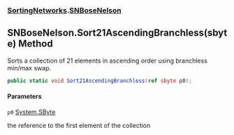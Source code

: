 ### [SortingNetworks](SortingNetworks.md 'SortingNetworks').[SNBoseNelson](SortingNetworks.SNBoseNelson.md 'SortingNetworks.SNBoseNelson')

## SNBoseNelson.Sort21AscendingBranchless(sbyte) Method

Sorts a collection of 21 elements in ascending order using branchless min/max swap.

```csharp
public static void Sort21AscendingBranchless(ref sbyte p0);
```
#### Parameters

<a name='SortingNetworks.SNBoseNelson.Sort21AscendingBranchless(sbyte).p0'></a>

`p0` [System.SByte](https://docs.microsoft.com/en-us/dotnet/api/System.SByte 'System.SByte')

the reference to the first element of the collection